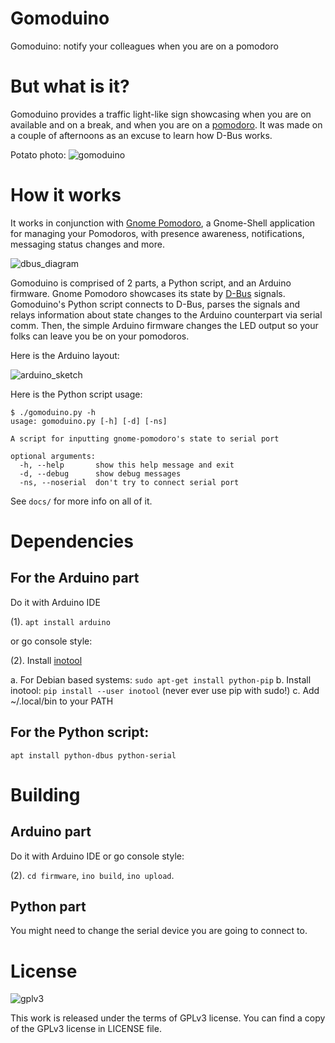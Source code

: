 Gomoduino
======

Gomoduino: notify your colleagues when you are on a pomodoro


# But what is it?
Gomoduino provides a traffic light-like sign showcasing when you are on available
and on a break, and when you are on a [pomodoro](http://pomodorotechnique.com).
It was made on a couple of afternoons as an excuse to learn how D-Bus works.

Potato photo:
![gomoduino](https://github.com/viccuad/gomoduino/raw/master/assets/web/gomoduino.jpg)

# How it works
It works in conjunction with [Gnome Pomodoro](http://gnomepomodoro.org),
a Gnome-Shell application for managing your Pomodoros, with presence awareness,
notifications, messaging status changes and more.

![dbus_diagram](https://github.com/viccuad/gomoduino/raw/master/assets/web/bustle_pomodoro_log.png)

Gomoduino is comprised of 2 parts, a Python script, and an Arduino firmware.
Gnome Pomodoro showcases its state by [D-Bus](https://freedesktop.org/wiki/IntroductionToDBus/)
signals. Gomoduino's Python script connects to D-Bus, parses the signals and relays
information about state changes to the Arduino counterpart via serial comm. Then,
the simple Arduino firmware changes the LED output so your folks can leave you be
on your pomodoros.

Here is the Arduino layout:

![arduino_sketch](https://github.com/viccuad/gomoduino/raw/master/assets/web/Sketch_schem.png)

Here is the Python script usage:

```terminal
$ ./gomoduino.py -h
usage: gomoduino.py [-h] [-d] [-ns]

A script for inputting gnome-pomodoro's state to serial port

optional arguments:
  -h, --help       show this help message and exit
  -d, --debug      show debug messages
  -ns, --noserial  don't try to connect serial port

```

See `docs/` for more info on all of it.


# Dependencies
## For the Arduino part

Do it with Arduino IDE

(1). `apt install arduino`

or go console style:

(2). Install [inotool](http://inotool.org/)

  a. For Debian based systems: ```sudo apt-get install python-pip```
  b. Install inotool: ```pip install --user inotool``` (never ever use pip with sudo!)
  c. Add ~/.local/bin to your PATH

## For the Python script:

`apt install python-dbus python-serial`


# Building
## Arduino part
Do it with Arduino IDE or go console style:

(2). `cd firmware`, `ino build`, `ino upload`.

## Python part
You might need to change the serial device you are going to connect to.


# License
![gplv3](https://github.com/viccuad/gomoduino/raw/master/assets/web/gplv3.png)

This work is released under the terms of GPLv3 license. You can find a copy of
the GPLv3 license in LICENSE file.
